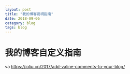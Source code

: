 ```yaml
---
layout: post
title: "我的博客说明指南"
date: 2018-09-06
category: blog
tags: blog
---
```


# 我的博客自定义指南

va
https://ioliu.cn/2017/add-valine-comments-to-your-blog/
